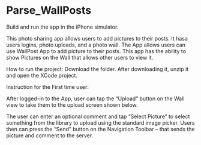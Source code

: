 # Parse_WallPosts

Build and run the app in the iPhone simulator. 


This photo sharing app allows users to add pictures to their posts. It hasa users logins, photo uploads, and a photo wall. The App allows users can use WallPost App to add picture to their posts. This app has the ability to show Pictures on the Wall that allows other users to view it. 

How to run the project:
Download the folder. After downloading it, unzip it and open the XCode project. 


Instruction for the First time user: 

After logged-in to the App, user can tap the “Upload” button on the Wall view to take them to the upload screen shown below.

The user can enter an optional comment and tap “Select Picture” to select something from the library to upload using the standard image picker. Users then can press the “Send” button on the Navigation Toolbar – that sends the picture and comment to the server.
